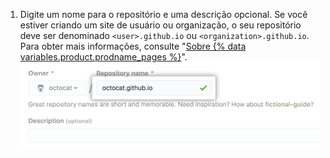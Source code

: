 1. Digite um nome para o repositório e uma descrição opcional. Se você estiver criando um site de usuário ou organização, o seu repositório deve ser denominado `<user>.github.io` ou `<organization>.github.io`. Para obter mais informações, consulte "[Sobre {% data variables.product.prodname_pages %}](/articles/about-github-pages#types-of-github-pages-sites)". ![Campo Create repository (Criar repositório)](/assets/images/help/pages/create-repository-name-pages.png)
